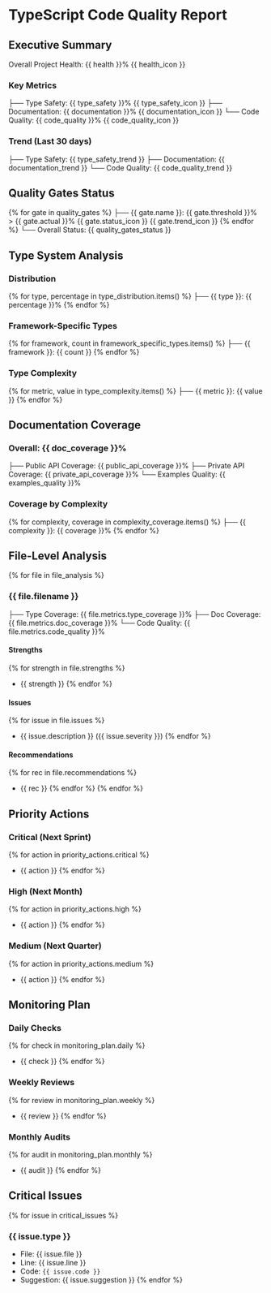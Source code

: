 # TypeScript Code Quality Report

## Executive Summary
Overall Project Health: {{ health }}% {{ health_icon }}

### Key Metrics
├── Type Safety: {{ type_safety }}% {{ type_safety_icon }}
├── Documentation: {{ documentation }}% {{ documentation_icon }}
└── Code Quality: {{ code_quality }}% {{ code_quality_icon }}

### Trend (Last 30 days)
├── Type Safety: {{ type_safety_trend }}
├── Documentation: {{ documentation_trend }}
└── Code Quality: {{ code_quality_trend }}

## Quality Gates Status
{% for gate in quality_gates %}
├── {{ gate.name }}: {{ gate.threshold }}% > {{ gate.actual }}% {{ gate.status_icon }} {{ gate.trend_icon }}
{% endfor %}
└── Overall Status: {{ quality_gates_status }}

## Type System Analysis
### Distribution
{% for type, percentage in type_distribution.items() %}
├── {{ type }}: {{ percentage }}%
{% endfor %}

### Framework-Specific Types
{% for framework, count in framework_specific_types.items() %}
├── {{ framework }}: {{ count }}
{% endfor %}

### Type Complexity
{% for metric, value in type_complexity.items() %}
├── {{ metric }}: {{ value }}
{% endfor %}

## Documentation Coverage
### Overall: {{ doc_coverage }}%
├── Public API Coverage: {{ public_api_coverage }}%
├── Private API Coverage: {{ private_api_coverage }}%
└── Examples Quality: {{ examples_quality }}%

### Coverage by Complexity
{% for complexity, coverage in complexity_coverage.items() %}
├── {{ complexity }}: {{ coverage }}%
{% endfor %}

## File-Level Analysis
{% for file in file_analysis %}
### {{ file.filename }}
├── Type Coverage: {{ file.metrics.type_coverage }}%
├── Doc Coverage: {{ file.metrics.doc_coverage }}%
└── Code Quality: {{ file.metrics.code_quality }}%

#### Strengths
{% for strength in file.strengths %}
- {{ strength }}
{% endfor %}

#### Issues
{% for issue in file.issues %}
- {{ issue.description }} ({{ issue.severity }})
{% endfor %}

#### Recommendations
{% for rec in file.recommendations %}
- {{ rec }}
{% endfor %}
{% endfor %}

## Priority Actions
### Critical (Next Sprint)
{% for action in priority_actions.critical %}
- {{ action }}
{% endfor %}

### High (Next Month)
{% for action in priority_actions.high %}
- {{ action }}
{% endfor %}

### Medium (Next Quarter)
{% for action in priority_actions.medium %}
- {{ action }}
{% endfor %}

## Monitoring Plan
### Daily Checks
{% for check in monitoring_plan.daily %}
- {{ check }}
{% endfor %}

### Weekly Reviews
{% for review in monitoring_plan.weekly %}
- {{ review }}
{% endfor %}

### Monthly Audits
{% for audit in monitoring_plan.monthly %}
- {{ audit }}
{% endfor %}

## Critical Issues
{% for issue in critical_issues %}
### {{ issue.type }}
- File: {{ issue.file }}
- Line: {{ issue.line }}
- Code: `{{ issue.code }}`
- Suggestion: {{ issue.suggestion }}
{% endfor %}
